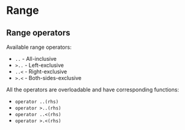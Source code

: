 # Range

## Range operators

Available range operators:
- `..` - All-inclusive
- `>..` - Left-exclusive
- `..<` - Right-exclusive
- `>.<` - Both-sides-exclusive

All the operators are overloadable and have corresponding functions:
- `operator ..(rhs)`
- `operator >..(rhs)`
- `operator ..<(rhs)`
- `operator >.<(rhs)`

